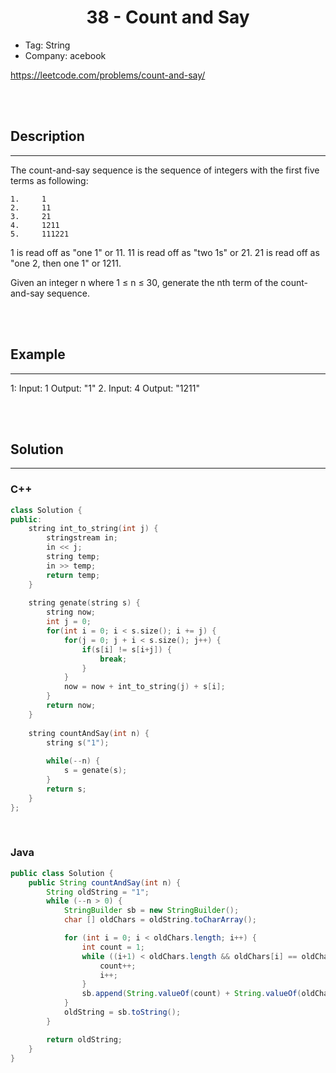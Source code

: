 # <center>38 - Count and Say</center> 


* Tag: String
* Company: acebook

https://leetcode.com/problems/count-and-say/

<br></br>



## Description
----
The count-and-say sequence is the sequence of integers with the first five terms as following:

```
1.     1
2.     11
3.     21
4.     1211
5.     111221
```

1 is read off as "one 1" or 11.
11 is read off as "two 1s" or 21.
21 is read off as "one 2, then one 1" or 1211.

Given an integer n where 1 ≤ n ≤ 30, generate the nth term of the count-and-say sequence.

<br></br>



## Example
----
1: Input: 1 Output: "1"
2. Input: 4 Output: "1211"

<br></br>



## Solution
----
### C++
```cpp
class Solution {
public:
    string int_to_string(int j) {
        stringstream in;
        in << j;
        string temp;
        in >> temp;
        return temp;    
    }
    
    string genate(string s) {
        string now;
        int j = 0;
        for(int i = 0; i < s.size(); i += j) {
            for(j = 0; j + i < s.size(); j++) {
                if(s[i] != s[i+j]) {
                    break;
                } 
            }
            now = now + int_to_string(j) + s[i];
        }
        return now;
    }
    
    string countAndSay(int n) {
        string s("1");
        
        while(--n) {
            s = genate(s);
        }
        return s;
    }
};
```

<br>


### Java
```java
public class Solution {
    public String countAndSay(int n) {
        String oldString = "1";
        while (--n > 0) {
            StringBuilder sb = new StringBuilder();
            char [] oldChars = oldString.toCharArray();

            for (int i = 0; i < oldChars.length; i++) {
                int count = 1;
                while ((i+1) < oldChars.length && oldChars[i] == oldChars[i+1]) {
                    count++;
                    i++;
                }
                sb.append(String.valueOf(count) + String.valueOf(oldChars[i]));
            }
            oldString = sb.toString();
        }

        return oldString;
    }
}
```